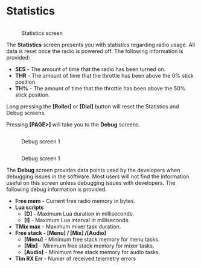 # Statistics

<figure><img src="/.gitbook/assets/bwstats.png" alt=""><figcaption><p>Statistics screen</p></figcaption></figure>

The **Statistics** screen presents you with statistics regarding radio usage. All data is reset once the radio is powered off. The following information is provided:

* **SES** - The amount of time that the radio has been turned on.&#x20;
* **THR** - The amount of time that the throttle has been above the 0% stick position.
* **TH%** - The amount of time that the throttle has been above the 50% stick position.

Long pressing the **\[Roller]** or **\[Dial]** button will reset the Statistics and Debug screens.

Pressing **\[PAGE>]** will take you to the **Debug** screens.

<div>

<figure><img src="/.gitbook/assets/bwdebug.png" alt=""><figcaption><p>Debug screen 1</p></figcaption></figure>

 

<figure><img src="/.gitbook/assets/bwdebug2.png" alt=""><figcaption><p>Debug screen 1</p></figcaption></figure>

</div>

The **Debug** screen provides data points used by the developers when debugging issues in the software. Most users will not find the information useful on this screen unless debugging issues with developers. The following debug information is provided.

* **Free mem** - Current free radio memory in bytes.
* **Lua scripts**&#x20;
  * **\[D] -** Maximum Lua duration in milliseconds.
  * **\[I]** - Maximum Lua interval in milliseconds.
* **TMix max** - Maximum mixer task duration.
* **Free stack - \[Menu] / \[Mix] /\[Audio]**&#x20;
  * **\[Menu]** - Minimum free stack memory for menu tasks.
  * **\[Mix]** - Minimum free stack memory for mixer tasks.
  * **\[Audio]** - Minimum free stack memory for audio tasks.
* **Tlm RX Err** - Numer of received telemetry errors
